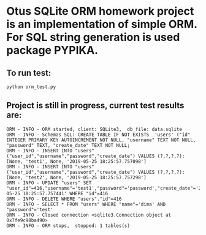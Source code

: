 # Otus SQLite ORM homework project is an implementation of simple ORM. For SQL string generation is used package PYPIKA. 

##  To run test:
```
python orm_test.py
```

## Project is still in progress, current test results are:
```
ORM - INFO - ORM started, client: SQLite3,  db_file: data.sqlite
ORM - INFO - Schemas SQL: CREATE TABLE IF NOT EXISTS  'users' ("id" INTEGER PRIMARY KEY AUTOINCREMENT NOT NULL, "username" TEXT NOT NULL, "password" TEXT, "create_date" TEXT NOT NULL;
ORM - INFO - INSERT INTO "users" ("user_id","username","password","create_date") VALUES (?,?,?,?): [None, 'test1', None, '2019-05-25 18:25:57.757098']
ORM - INFO - INSERT INTO "users" ("user_id","username","password","create_date") VALUES (?,?,?,?): [None, 'test2', None, '2019-05-25 18:25:57.757298']
ORM - INFO - UPDATE "users" SET "user_id"=416,"username"='test1',"password"='password',"create_date"='2019-05-25 18:25:57.757441' WHERE "id"=416
ORM - INFO - DELETE WHERE "users"."id"=416
ORM - INFO - SELECT * FROM "users" WHERE "name"='dima' AND "password"='test'
ORM - INFO - Closed connection <sqlite3.Connection object at 0x7fe9c98ba490>
ORM - INFO - ORM stops,  stopped: 1 tables(s)
```
